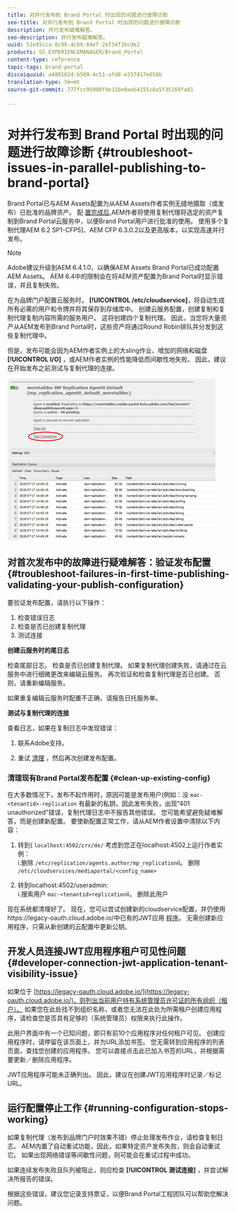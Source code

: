 ```yaml
---
title: 对并行发布到 Brand Portal 时出现的问题进行故障诊断
seo-title: 对并行发布到 Brand Portal 时出现的问题进行故障诊断
description: 并行发布疑难解答。
seo-description: 并行发布疑难解答。
uuid: 51e45cca-8c96-4c69-84ef-2ef34f3bcde2
products: SG_EXPERIENCEMANAGER/Brand_Portal
content-type: reference
topic-tags: brand-portal
discoiquuid: a4801024-b509-4c51-afd8-e337417e658b
translation-type: tm+mt
source-git-commit: 777fcc95908f9e31be0aeb4155c8a5f35169fa81

---
```



# 对并行发布到 Brand Portal 时出现的问题进行故障诊断 {#troubleshoot-issues-in-parallel-publishing-to-brand-portal}

Brand Portal已与AEM Assets配置为从AEM Assets作者实例无缝地摄取（或发布）已批准的品牌资产。 配 [置完成后](../using/configure-aem-assets-with-brand-portal.md),AEM作者将使用复制代理将选定的资产复制到Brand Portal云服务中，以便Brand Portal用户进行批准的使用。 使用多个复制代理AEM 6.2 SP1-CFP5]、AEM CFP 6.3.0.2以及更高版本，以实现高速并行发布。

>[!NOTE]
>
>Adobe建议升级到AEM 6.4.1.0，以确保AEM Assets Brand Portal已成功配置AEM Assets。 AEM 6.4中的限制会在将AEM资产配置为Brand Portal时显示错误，并且复制失败。

在为品牌门户配置云服务时， **[!UICONTROL /etc/cloudservice]**，将自动生成所有必需的用户和令牌并将其保存到存储库中。 创建云服务配置，创建复制和复制代理复制内容所需的服务用户。 这将创建四个复制代理。 因此，当您将大量资产从AEM发布到Brand Portal时，这些资产将通过Round Robin排队并分发到这些复制代理中。

但是，发布可能会因为AEM作者实例上的大sling作业、增加的网络和磁盘 **[!UICONTROL I/O]** ，或AEM作者实例的性能降低而间歇性地失败。 因此，建议在开始发布之前测试与复制代理的连接。

![](assets/test-connection.png)

## 对首次发布中的故障进行疑难解答：验证发布配置 {#troubleshoot-failures-in-first-time-publishing-validating-your-publish-configuration}

要验证发布配置，请执行以下操作：

1. 检查错误日志
1. 检查是否已创建复制代理
1. 测试连接

**创建云服务时的尾日志**

检查尾部日志。 检查是否已创建复制代理。 如果复制代理创建失败，请通过在云服务中进行细微更改来编辑云服务。 再次验证和检查复制代理是否已创建。 否则，请重新编辑服务。

如果重复编辑云服务时配置不正确，请报告日托服务单。

**测试与复制代理的连接**

查看日志，如果在复制日志中发现错误：

1. 联系Adobe支持。

1. 重试 [清理](../using/troubleshoot-parallel-publishing.md#clean-up-existing-config) ，然后再次创建发布配置。

<!--
Comment Type: remark
Last Modified By: Mini Gulati (mgulati)
Last Modified Date: 2018-06-21T22:56:21.256-0400
<p>?? check and compare public key. At times public key is different</p>
<p>?? another thing to check in /useradmin</p>
-->

### 清理现有Brand Portal发布配置 {#clean-up-existing-config}

在大多数情况下，发布不起作用时，原因可能是发布用户(例如：没 `mac-<tenantid>-replication` 有最新的私钥，因此发布失败，出现“401 unauthorized”错误，复制代理日志中不报告其他错误。 您可能希望避免疑难解答，而是创建新配置。 要使新配置正常工作，请从AEM作者设置中清除以下内容：

1. 转到( `localhost:4502/crx/de/` 考虑到您正在localhost:4502上运行作者实例：\
   i.删除 `/etc/replication/agents.author/mp_replication`ii。 删除 `/etc/cloudservices/mediaportal/<config_name>`

1. 转到localhost:4502/useradmin:\
   i.搜索用户 `mac-<tenantid>replication`ii。 删除此用户

现在系统都清理好了。 现在，您可以尝试创建新的cloudservice配置，并仍使用https://legacy-oauth.cloud.adobe.io/中已有的JWT应用 [程序](https://legacy-oauth.cloud.adobe.io/)。 无需创建新应用程序，只需从新创建的云配置中更新公钥。

## 开发人员连接JWT应用程序租户可见性问题 {#developer-connection-jwt-application-tenant-visibility-issue}

如果位于 [https://legacy-oauth.cloud.adobe.io/](https://legacy-oauth.cloud.adobe.io/)，则列出当前用户持有系统管理员许可证的所有组织（租户）。 如果您在此处找不到组织名称，或者您无法在此处为所需租户创建应用程序，请检查您是否具有足够的（系统管理员）权限来执行此操作。

此用户界面中有一个已知问题，即只有前10个应用程序对任何租户可见。 创建应用程序时，请停留在该页面上，并为URL添加书签。 您无需转到应用程序的列表页面，查找您创建的应用程序。 您可以直接点击此已加入书签的URL，并根据需要更新／删除应用程序。

JWT应用程序可能未正确列出。 因此，建议在创建JWT应用程序时记录／标记URL。

## 运行配置停止工作 {#running-configuration-stops-working}

<!--
Comment Type: draft

<p>If the running configuration stops working, either of the following two possibilities
<g class="gr_ gr_15 gr-alert gr_gramm gr_inline_cards gr_run_anim Grammar multiReplace" data-gr-id="15" id="15" style="font-size: 12px;">
are
</g> there:</p>
<p>1.
<g class="gr_ gr_14 gr-alert gr_gramm gr_inline_cards gr_run_anim Grammar only-ins doubleReplace replaceWithoutSep" data-gr-id="14" id="14">
Connection
</g> has failed, or</p>
<p>2. Publish has failed with permission to dam-replication-service denied, while connection has passed </p>
<p>If the connection has failed [1], the
<g class="gr_ gr_10 gr-alert gr_spell gr_inline_cards gr_run_anim ContextualSpelling ins-del multiReplace" data-gr-id="10" id="10">
fail safe
</g> way to fix it is to <a href="../using/troubleshoot-parallel-publishing.md#main-pars-header-1664955658">clean up</a> the existing Brand Portal publish configuration and recreate a publish configuration. </p>
<p>However, if the
<g class="gr_ gr_18 gr-alert gr_spell gr_inline_cards gr_run_anim ContextualSpelling" data-gr-id="18" id="18">
publish
</g> has failed with
<g class="gr_ gr_16 gr-alert gr_gramm gr_inline_cards gr_run_anim Grammar only-ins doubleReplace replaceWithoutSep" data-gr-id="16" id="16">
permission
</g> denied to dam-replication-service, raise a support ticket.</p>
-->

如果复制代理（发布到品牌门户时效果不错）停止处理发布作业，请检查复制日志。 AEM内置了自动重试功能，因此，如果特定资产发布失败，则会自动重试它。 如果出现网络错误等间歇性问题，则可能会在重试过程中成功。

如果连续发布失败且队列被阻止，则应检查 **[!UICONTROL 测试连接]** ，并尝试解决所报告的错误。

根据这些错误，建议您记录支持票证，以便Brand Portal工程团队可以帮助您解决问题。
